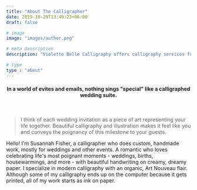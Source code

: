 ```yaml
---
title: "About The Calligrapher"
date: 2019-10-29T13:49:23+06:00
draft: false

# image
image: "images/author.png"

# meta description
description: "Violette Belle Calligraphy offers calligraphy services for personal stationery, weddings, and other life events."

# type
type : "about"
---
```

<center><h4>In a world of evites and emails, nothing sings "special" like a calligraphed wedding suite.</h4></center>
<br>

>I think of each wedding invitation as a piece of art representing your life together. Beautiful calligraphy and illustration makes it feel like you and conveys the poignancy of this milestone to your guests.

Hello! I'm Susannah Fisher, a calligrapher who does custom, handmade work, mostly for weddings and other events. A romantic who loves celebrating life's most poignant moments - weddings, births, housewarmings, and more - with beautiful handwriting on creamy, dreamy paper. I specialize in modern calligraphy with an organic, Art Nouveau flair. Although some of my calligraphy ends up on the computer because it gets printed, all of my work starts as ink on paper.

